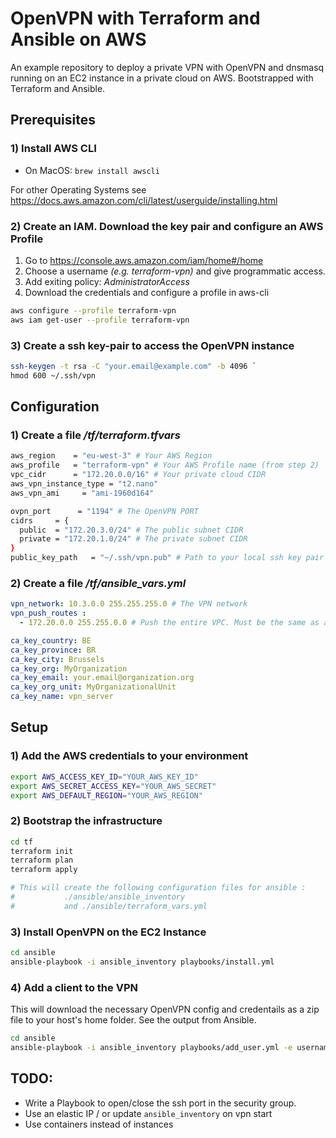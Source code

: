 

# OpenVPN with Terraform and Ansible on AWS

An example repository to deploy a private VPN with OpenVPN and dnsmasq running on an EC2 instance in a private cloud on AWS. Bootstrapped with Terraform and Ansible.


## Prerequisites
### 1) Install AWS CLI
* On MacOS: `brew install awscli`

For other Operating Systems see https://docs.aws.amazon.com/cli/latest/userguide/installing.html


### 2) Create an IAM. Download the key pair and configure an AWS Profile
 1. Go to https://console.aws.amazon.com/iam/home#/home
 2. Choose a username *(e.g. terraform-vpn)* and give programmatic access.
 3. Add exiting policy: *AdministratorAccess*
 4. Download the credentials and configure a profile in aws-cli
  ```bash
  aws configure --profile terraform-vpn
  aws iam get-user --profile terraform-vpn
  ```
### 3) Create a ssh key-pair to access the OpenVPN instance
```bash 
ssh-keygen -t rsa -C "your.email@example.com" -b 4096 `
hmod 600 ~/.ssh/vpn
```


## Configuration
### 1) Create a file */tf/terraform.tfvars*
```bash
aws_region    = "eu-west-3" # Your AWS Region
aws_profile   = "terraform-vpn" # Your AWS Profile name (from step 2)
vpc_cidr      = "172.20.0.0/16" # Your private cloud CIDR
aws_vpn_instance_type = "t2.nano"
aws_vpn_ami     = "ami-1960d164"

ovpn_port      = "1194" # The OpenVPN PORT
cidrs     = {
  public  = "172.20.3.0/24" # The public subnet CIDR
  private = "172.20.1.0/24" # The private subnet CIDR
}
public_key_path   = "~/.ssh/vpn.pub" # Path to your local ssh key pair (from step 3)
```

### 2) Create a file */tf/ansible_vars.yml*
```yml
vpn_network: 10.3.0.0 255.255.255.0 # The VPN network
vpn_push_routes : 
  - 172.20.0.0 255.255.0.0 # Push the entire VPC. Must be the same as above.

ca_key_country: BE
ca_key_province: BR
ca_key_city: Brussels
ca_key_org: MyOrganization
ca_key_email: your.email@organization.org
ca_key_org_unit: MyOrganizationalUnit
ca_key_name: vpn_server
```
## Setup

### 1) Add the AWS credentials to your environment
```bash
export AWS_ACCESS_KEY_ID="YOUR_AWS_KEY_ID"
export AWS_SECRET_ACCESS_KEY="YOUR_AWS_SECRET"
export AWS_DEFAULT_REGION="YOUR_AWS_REGION"
```

### 2) Bootstrap the infrastructure
```bash
cd tf
terraform init
terraform plan
terraform apply

# This will create the following configuration files for ansible :
#           ./ansible/ansible_inventory 
#           and ./ansible/terraform_vars.yml
```

### 3) Install OpenVPN on the EC2 Instance
```bash
cd ansible
ansible-playbook -i ansible_inventory playbooks/install.yml
```

### 4) Add a client to the VPN
This will download the necessary OpenVPN config and credentails as a zip file to your host's home folder. See the output from Ansible.
```bash
cd ansible
ansible-playbook -i ansible_inventory playbooks/add_user.yml -e username=johnappleseed
```

## TODO:
* Write a Playbook to open/close the ssh port in the security group.
* Use an elastic IP / or update `ansible_inventory` on vpn start
* Use containers instead of instances
